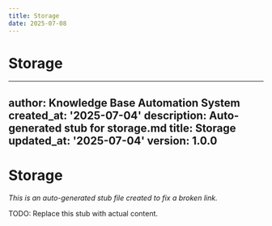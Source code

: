```yaml
---
title: Storage
date: 2025-07-08
---
```


# Storage

---
author: Knowledge Base Automation System
created_at: '2025-07-04'
description: Auto-generated stub for storage.md
title: Storage
updated_at: '2025-07-04'
version: 1.0.0
---

# Storage

*This is an auto-generated stub file created to fix a broken link.*

TODO: Replace this stub with actual content.
